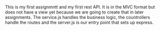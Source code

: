 This is my first assignmntt and my first rest API. It is in the MVC format but does not have a view yet because we are going to create that in later assignments. The service.js handles the business logic, the countrollers handle the routes and the server.js is our entry point that sets up express. 
